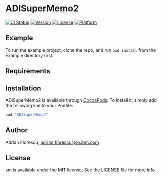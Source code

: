 # ADISuperMemo2

[![CI Status](http://img.shields.io/travis/adi2004/super-memo2-pod.svg?style=flat)](https://travis-ci.org/adi2004/super-memo2-pod)
[![Version](https://img.shields.io/cocoapods/v/ADISuperMemo2.svg?style=flat)](http://cocoapods.org/pods/ADISuperMemo2)
[![License](https://img.shields.io/cocoapods/l/ADISuperMemo2.svg?style=flat)](http://cocoapods.org/pods/ADISuperMemo2)
[![Platform](https://img.shields.io/cocoapods/p/ADISuperMemo2.svg?style=flat)](http://cocoapods.org/pods/ADISuperMemo2)

## Example

To run the example project, clone the repo, and run `pod install` from the Example directory first.

## Requirements

## Installation

ADISuperMemo2 is available through [CocoaPods](http://cocoapods.org). To install
it, simply add the following line to your Podfile:

```ruby
pod "ADISuperMemo2"
```

## Author

Adrian Florescu, adrian.florescu@ro.ibm.com

## License

sm is available under the MIT license. See the LICENSE file for more info.
